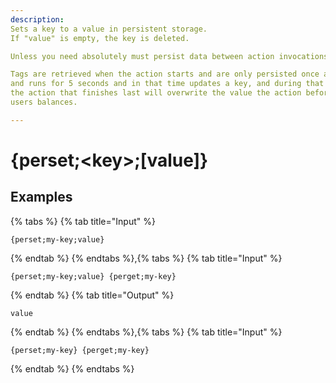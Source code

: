 ```yaml
---
description: 
Sets a key to a value in persistent storage. 
If "value" is empty, the key is deleted.

Unless you need absolutely must persist data between action invocations, you should use {set} and {get}.

Tags are retrieved when the action starts and are only persisted once an action finishes executing. That means that if you have an action that triggers
and runs for 5 seconds and in that time updates a key, and during that time the same action triggers again and writes to the same key as the previous action, 
the action that finishes last will overwrite the value the action before it set. This can have serious effects with things like an economy action that writes to
users balances.

---
```

# {perset;&lt;key>;[value]}
## Examples
{% tabs %}
{% tab title="Input" %}
```text
{perset;my-key;value}
```
{% endtab %}
{% endtabs %},{% tabs %}
{% tab title="Input" %}
```text
{perset;my-key;value} {perget;my-key}
```
{% endtab %}
{% tab title="Output" %}
```text
value
```
{% endtab %}
{% endtabs %},{% tabs %}
{% tab title="Input" %}
```text
{perset;my-key} {perget;my-key}
```
{% endtab %}
{% endtabs %}